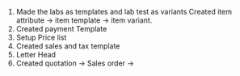 <ol>
<li>Made the labs as templates and lab test as variants
  Created item attribute -> item template -> item variant.</li>
  <li>Created payment Template</li>
  <li>Setup Price list</li>
  <li>Created sales and tax template</li>
  <li>Letter Head</li>
<li>Created quotation -> Sales order -> </li>
  <ol>
